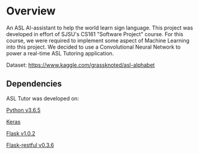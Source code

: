 # Overview
An ASL AI-assistant to help the world learn sign language. This project was developed in effort of SJSU's CS161 "Software Project" course. For this course, we were required to implement some aspect of Machine Learning into this project. We decided to use a Convolutional Neural Network to power a real-time ASL Tutoring application. 

Dataset: https://www.kaggle.com/grassknoted/asl-alphabet

## Dependencies

ASL Tutor was developed on:

[Python v3.6.5](https://www.python.org/downloads/release/python-365/)

[Keras](https://keras.io/)

[Flask v1.0.2](http://flask.pocoo.org/)

[Flask-restful v0.3.6](https://flask-restful.readthedocs.io/en/latest/installation.html)


